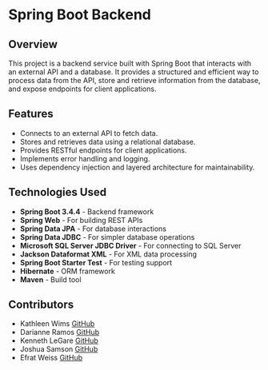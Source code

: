 # Spring Boot Backend

## Overview
This project is a backend service built with Spring Boot that interacts with an external API and a database. It provides a structured and efficient way to process data from the API, store and retrieve information from the database, and expose endpoints for client applications.

## Features
- Connects to an external API to fetch data.
- Stores and retrieves data using a relational database.
- Provides RESTful endpoints for client applications.
- Implements error handling and logging.
- Uses dependency injection and layered architecture for maintainability.

## Technologies Used
- **Spring Boot 3.4.4** - Backend framework
- **Spring Web** - For building REST APIs
- **Spring Data JPA** - For database interactions
- **Spring Data JDBC** - For simpler database operations
- **Microsoft SQL Server JDBC Driver** - For connecting to SQL Server
- **Jackson Dataformat XML** - For XML data processing
- **Spring Boot Starter Test** - For testing support
- **Hibernate** - ORM framework
- **Maven** - Build tool

## Contributors
- Kathleen Wims [GitHub](https://github.com/bewimsical)  
- Darianne Ramos [GitHub](https://github.com/darianne123)  
- Kenneth LeGare [GitHub](https://github.com/DataHiveMind)
- Joshua Samson [GitHub](https://github.com/jsams909)
- Efrat Weiss [GitHub](https://github.com/Wieefi)

